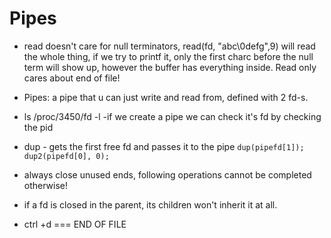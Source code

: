 # Pipes #

- read doesn't care for null terminators, read(fd, "abc\0defg",9) will read the whole thing, if we try to printf it, only the first charc before the null term will show up, however the buffer has everything inside. Read only cares about end of file!

- Pipes: a pipe that u can just write and read from, defined with 2 fd-s.

- ls /proc/3450/fd -l -if we create a pipe we can check it's fd by checking the pid

- dup - gets the first free fd and passes it to the pipe 
```dup(pipefd[1]);```
```dup2(pipefd[0], 0);```
- always close unused ends, following operations cannot be completed otherwise!
- if a fd is closed in the parent, its children won't inherit it at all.
- ctrl +d === END OF FILE



